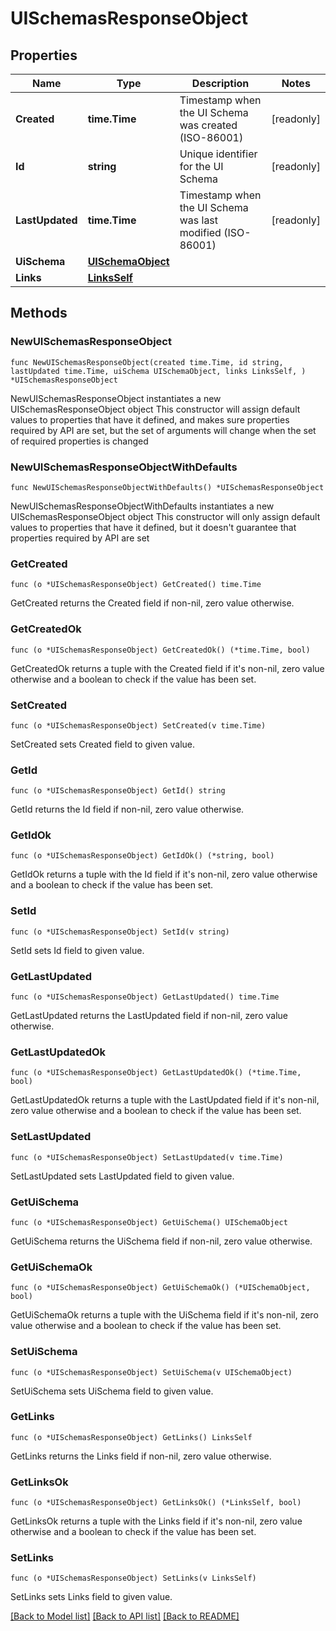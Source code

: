 # UISchemasResponseObject

## Properties

Name | Type | Description | Notes
------------ | ------------- | ------------- | -------------
**Created** | **time.Time** | Timestamp when the UI Schema was created (ISO-86001) | [readonly] 
**Id** | **string** | Unique identifier for the UI Schema | [readonly] 
**LastUpdated** | **time.Time** | Timestamp when the UI Schema was last modified (ISO-86001) | [readonly] 
**UiSchema** | [**UISchemaObject**](UISchemaObject.md) |  | 
**Links** | [**LinksSelf**](LinksSelf.md) |  | 

## Methods

### NewUISchemasResponseObject

`func NewUISchemasResponseObject(created time.Time, id string, lastUpdated time.Time, uiSchema UISchemaObject, links LinksSelf, ) *UISchemasResponseObject`

NewUISchemasResponseObject instantiates a new UISchemasResponseObject object
This constructor will assign default values to properties that have it defined,
and makes sure properties required by API are set, but the set of arguments
will change when the set of required properties is changed

### NewUISchemasResponseObjectWithDefaults

`func NewUISchemasResponseObjectWithDefaults() *UISchemasResponseObject`

NewUISchemasResponseObjectWithDefaults instantiates a new UISchemasResponseObject object
This constructor will only assign default values to properties that have it defined,
but it doesn't guarantee that properties required by API are set

### GetCreated

`func (o *UISchemasResponseObject) GetCreated() time.Time`

GetCreated returns the Created field if non-nil, zero value otherwise.

### GetCreatedOk

`func (o *UISchemasResponseObject) GetCreatedOk() (*time.Time, bool)`

GetCreatedOk returns a tuple with the Created field if it's non-nil, zero value otherwise
and a boolean to check if the value has been set.

### SetCreated

`func (o *UISchemasResponseObject) SetCreated(v time.Time)`

SetCreated sets Created field to given value.


### GetId

`func (o *UISchemasResponseObject) GetId() string`

GetId returns the Id field if non-nil, zero value otherwise.

### GetIdOk

`func (o *UISchemasResponseObject) GetIdOk() (*string, bool)`

GetIdOk returns a tuple with the Id field if it's non-nil, zero value otherwise
and a boolean to check if the value has been set.

### SetId

`func (o *UISchemasResponseObject) SetId(v string)`

SetId sets Id field to given value.


### GetLastUpdated

`func (o *UISchemasResponseObject) GetLastUpdated() time.Time`

GetLastUpdated returns the LastUpdated field if non-nil, zero value otherwise.

### GetLastUpdatedOk

`func (o *UISchemasResponseObject) GetLastUpdatedOk() (*time.Time, bool)`

GetLastUpdatedOk returns a tuple with the LastUpdated field if it's non-nil, zero value otherwise
and a boolean to check if the value has been set.

### SetLastUpdated

`func (o *UISchemasResponseObject) SetLastUpdated(v time.Time)`

SetLastUpdated sets LastUpdated field to given value.


### GetUiSchema

`func (o *UISchemasResponseObject) GetUiSchema() UISchemaObject`

GetUiSchema returns the UiSchema field if non-nil, zero value otherwise.

### GetUiSchemaOk

`func (o *UISchemasResponseObject) GetUiSchemaOk() (*UISchemaObject, bool)`

GetUiSchemaOk returns a tuple with the UiSchema field if it's non-nil, zero value otherwise
and a boolean to check if the value has been set.

### SetUiSchema

`func (o *UISchemasResponseObject) SetUiSchema(v UISchemaObject)`

SetUiSchema sets UiSchema field to given value.


### GetLinks

`func (o *UISchemasResponseObject) GetLinks() LinksSelf`

GetLinks returns the Links field if non-nil, zero value otherwise.

### GetLinksOk

`func (o *UISchemasResponseObject) GetLinksOk() (*LinksSelf, bool)`

GetLinksOk returns a tuple with the Links field if it's non-nil, zero value otherwise
and a boolean to check if the value has been set.

### SetLinks

`func (o *UISchemasResponseObject) SetLinks(v LinksSelf)`

SetLinks sets Links field to given value.



[[Back to Model list]](../README.md#documentation-for-models) [[Back to API list]](../README.md#documentation-for-api-endpoints) [[Back to README]](../README.md)


